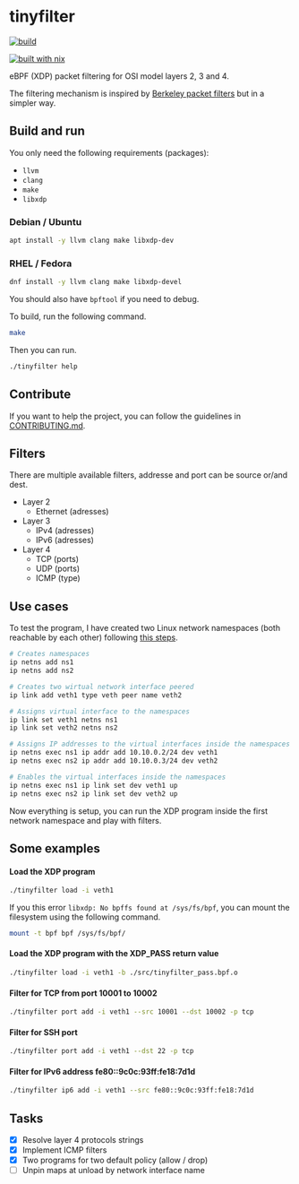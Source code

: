 # tinyfilter

[![build](https://github.com/theobori/tinyfilter/actions/workflows/build.yml/badge.svg)](https://github.com/theobori/tinyfilter/actions/workflows/build.yml)

[![built with nix](https://builtwithnix.org/badge.svg)](https://builtwithnix.org)

eBPF (XDP) packet filtering for OSI model layers 2, 3 and 4.


The filtering mechanism is inspired by [Berkeley packet filters](https://www.ibm.com/docs/en/qsip/7.4?topic=queries-berkeley-packet-filters) but in a simpler way.

## Build and run

You only need the following requirements (packages):
- `llvm`
- `clang`
- `make`
- `libxdp`

### Debian / Ubuntu

```bash
apt install -y llvm clang make libxdp-dev
```

### RHEL / Fedora

```bash
dnf install -y llvm clang make libxdp-devel
```

You should also have `bpftool` if you need to debug.

To build, run the following command.
```bash
make
```

Then you can run.
```bash
./tinyfilter help
```

## Contribute

If you want to help the project, you can follow the guidelines in [CONTRIBUTING.md](./CONTRIBUTING.md).

## Filters

There are multiple available filters, addresse and port can be source or/and dest.

- Layer 2
  - Ethernet (adresses)
- Layer 3
  - IPv4 (adresses)
  - IPv6 (adresses)
- Layer 4
  - TCP (ports)
  - UDP (ports)
  - ICMP (type)

## Use cases

To test the program, I have created two Linux network namespaces (both reachable by each other) following [this steps](https://medium.com/@technbd/creating-network-namespaces-in-linux-system-and-connecting-two-network-namespaces-using-virtual-6031d295f69b).

```bash
# Creates namespaces
ip netns add ns1
ip netns add ns2

# Creates two wirtual network interface peered
ip link add veth1 type veth peer name veth2

# Assigns virtual interface to the namespaces
ip link set veth1 netns ns1
ip link set veth2 netns ns2

# Assigns IP addresses to the virtual interfaces inside the namespaces
ip netns exec ns1 ip addr add 10.10.0.2/24 dev veth1
ip netns exec ns2 ip addr add 10.10.0.3/24 dev veth2

# Enables the virtual interfaces inside the namespaces
ip netns exec ns1 ip link set dev veth1 up
ip netns exec ns2 ip link set dev veth2 up
```

Now everything is setup, you can run the XDP program inside the first network namespace and play with filters.

## Some examples

#### Load the XDP program

```bash
./tinyfilter load -i veth1
```

If you this error `libxdp: No bpffs found at /sys/fs/bpf`, you can mount the filesystem using the following command.

```bash
mount -t bpf bpf /sys/fs/bpf/
```

#### Load the XDP program with the XDP_PASS return value

```bash
./tinyfilter load -i veth1 -b ./src/tinyfilter_pass.bpf.o
```

#### Filter for TCP from port 10001 to 10002

```bash
./tinyfilter port add -i veth1 --src 10001 --dst 10002 -p tcp
```

#### Filter for SSH port

```bash
./tinyfilter port add -i veth1 --dst 22 -p tcp
```

#### Filter for IPv6 address fe80::9c0c:93ff:fe18:7d1d

```bash
./tinyfilter ip6 add -i veth1 --src fe80::9c0c:93ff:fe18:7d1d
```

## Tasks

- [x] Resolve layer 4 protocols strings
- [x] Implement ICMP filters
- [x] Two programs for two default policy (allow / drop)
- [ ] Unpin maps at unload by network interface name